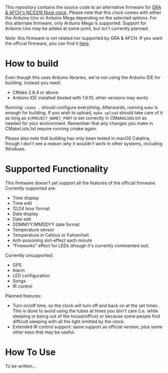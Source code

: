 This repository contains the source code to an alternative firmware for [GRA & AFCH's NCS318 Nixie clock](http://gra-afch.com/catalog/nixie-tubes-clocks/nixie-tubes-clock-in-acrylic-case-arduino-shield-ncs318-in-18-options-columns-tubes-arduino-gps-temp-sensor-remote-tubes-optional/).
Please note that this clock comes with either the Arduino Uno or Arduino Mega depending on the selected options. For this
alternate firmware, only Arduino Mega is supported. Support for Arduino Uno may be added at some point, but isn't currently
planned.

*Note*: this firmware is not related nor supported by GRA & AFCH. If you want the official firmware, you can find it [here](https://github.com/afch/NixeTubesShieldNCS318).

How to build
============
Even though this uses Arduino libraries, we're not using the Arduino IDE for building. Instead you need:
- CMake 2.8.4 or above
- Arduino IDE installed (tested with 1.8.10, other versions may work)

Running: `cmake .` should configure everything. Afterwards, running `make` is enough for building. If you wish to upload,
`make upload` should take care of it as long as `${PROJECT_NAME}_PORT` is set correctly in CMakeLists.txt as needed for your
environment. Remember that any changes you make in CMakeLists.txt require running cmake again.

Please also note that building has only been tested in macOS Catalina, though I don't see a reason why it wouldn't work in
other systems, including Windows.

Supported Functionality
=======================
This firmware doesn't yet support all the features of the official firmware. Currently supported are:
- Time display
- Time edit
- 12/24 hour format
- Date display
- Date edit
- DDMMYY/MMDDYY date format
- Temperature sensor
- Temperature in Celsius or Fahrenheit
- Anti-poisoning slot-effect each minute
- "Fireworks" effect for LEDs (though it's currently commented out)

Currently unsupported:
- GPS
- Alarm
- LED configuration
- Songs
- IR control

Planned features:
- Turn on/off time, so the clock will turn off and back on at the set times. This is done to avoid using the tubes at times
  you don't care (i.e. while sleeping or being out of the house/office) or because some people find difficult sleeping with
  all the light emitted by the clock.
- Extended IR control support: same support as official version, plus some other keys that may be useful.

How To Use
==========
To be written...
